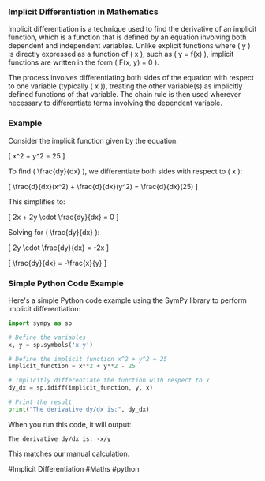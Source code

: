### Implicit Differentiation in Mathematics

Implicit differentiation is a technique used to find the derivative of an implicit function, which is a function that is defined by an equation involving both dependent and independent variables. Unlike explicit functions where \( y \) is directly expressed as a function of \( x \), such as \( y = f(x) \), implicit functions are written in the form \( F(x, y) = 0 \).

The process involves differentiating both sides of the equation with respect to one variable (typically \( x \)), treating the other variable(s) as implicitly defined functions of that variable. The chain rule is then used wherever necessary to differentiate terms involving the dependent variable.

### Example

Consider the implicit function given by the equation:

\[ x^2 + y^2 = 25 \]

To find \( \frac{dy}{dx} \), we differentiate both sides with respect to \( x \):

\[
\frac{d}{dx}(x^2) + \frac{d}{dx}(y^2) = \frac{d}{dx}(25)
\]

This simplifies to:

\[
2x + 2y \cdot \frac{dy}{dx} = 0
\]

Solving for \( \frac{dy}{dx} \):

\[
2y \cdot \frac{dy}{dx} = -2x
\]

\[
\frac{dy}{dx} = -\frac{x}{y}
\]

### Simple Python Code Example

Here's a simple Python code example using the SymPy library to perform implicit differentiation:

```python
import sympy as sp

# Define the variables
x, y = sp.symbols('x y')

# Define the implicit function x^2 + y^2 = 25
implicit_function = x**2 + y**2 - 25

# Implicitly differentiate the function with respect to x
dy_dx = sp.idiff(implicit_function, y, x)

# Print the result
print("The derivative dy/dx is:", dy_dx)
```

When you run this code, it will output:

```
The derivative dy/dx is: -x/y
```

This matches our manual calculation.

#Implicit Differentiation #Maths #python